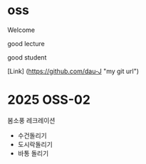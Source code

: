 # oss
Welcome

good lecture

good student 

[Link] (https://github.com/dau-J "my git url")


# 2025 OSS-02
봄소풍 레크레이션
- 수건돌리기
- 도시락돌리기
- 바통 돌리기
